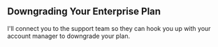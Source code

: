 ## Downgrading Your Enterprise Plan

I'll connect you to the support team so they can hook you up with your account manager to downgrade your plan.